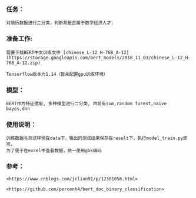 ### 任务：

    对简历数据进行二分类，判断其是否属于数字经济人才.

### 准备工作:
    
	需要下载BERT中文训练文件 [chinese_L-12_H-768_A-12](https://storage.googleapis.com/bert_models/2018_11_03/chinese_L-12_H-768_A-12.zip)

	Tensorflow版本为1.14（暂未配置gpu训练环境）

### 模型：

    BERT作为特征提取, 多种模型进行二分类, 目前有svm,random forest,naive bayes,dnn

### 使用说明：
	
	训练数据与测试样例在data下，输出的测试结果保存在result下，执行model_train.py即可。
	为了便于在excel中查看数据，统一使用gbk编码

### 参考：

	<https://www.cnblogs.com/jclian91/p/12301056.html>
	
	<https://github.com/percent4/bert_doc_binary_classification>
